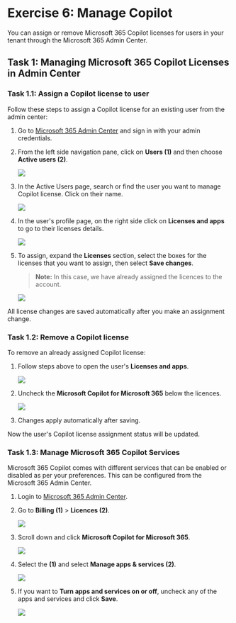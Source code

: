 # Exercise 6: Manage Copilot

You can assign or remove Microsoft 365 Copilot licenses for users in your tenant through the Microsoft 365 Admin Center.


## Task 1: Managing Microsoft 365 Copilot Licenses in Admin Center

### Task 1.1: Assign a Copilot license to user

Follow these steps to assign a Copilot license for an existing user from the admin center:

1. Go to [Microsoft 365 Admin Center](admin.microsoft.com) and sign in with your admin credentials.


1. From the left side navigation pane, click on **Users (1)** and then choose **Active users (2)**.

    ![](../labguide/media/M8.png)

1.  In the Active Users page, search or find the user you want to manage Copilot license. Click on their name.

    ![](../labguide/media/M9.png)

1. In the user's profile page, on the right side click on **Licenses and apps** to go to their licenses details.

    ![](../labguide/media/M10.png)

1. To assign, expand the **Licenses** section, select the boxes for the licenses that you want to assign, then select **Save changes**.

   >**Note:** In this case, we have already assigned the licences to the account.

    ![](../labguide/media/M11.png)

 All license changes are saved automatically after you make an assignment change.

### Task 1.2: Remove a Copilot license

To remove an already assigned Copilot license:

1. Follow steps above to open the user's **Licenses and apps**.

    ![](../labguide/media/M10.png)

1. Uncheck the **Microsoft Copilot for Microsoft 365** below the licences.

    ![](../labguide/media/M12.png)

1. Changes apply automatically after saving.

Now the user's Copilot license assignment status will be updated.

### Task 1.3: Manage Microsoft 365 Copilot Services

Microsoft 365 Copilot comes with different services that can be enabled or disabled as per your preferences. This can be configured from the Microsoft 365 Admin Center.

1. Login to [Microsoft 365 Admin Center](admin.microsoft.com).


1. Go to **Billing (1)** > **Licences (2)**.

    ![](../labguide/media/M14.png)

1. Scroll down and click **Microsoft Copilot for Microsoft 365**.

    ![](../labguide/media/M15.png)

1. Select the **<inject key="AzureAdUserEmail"></inject> (1)** and select **Manage apps & services (2)**. 

   ![](../labguide/media/M16.png)

1. If you want to **Turn apps and services on or off**, uncheck any of the apps and services and click **Save**.
 
   ![](../labguide/media/M17.png)


